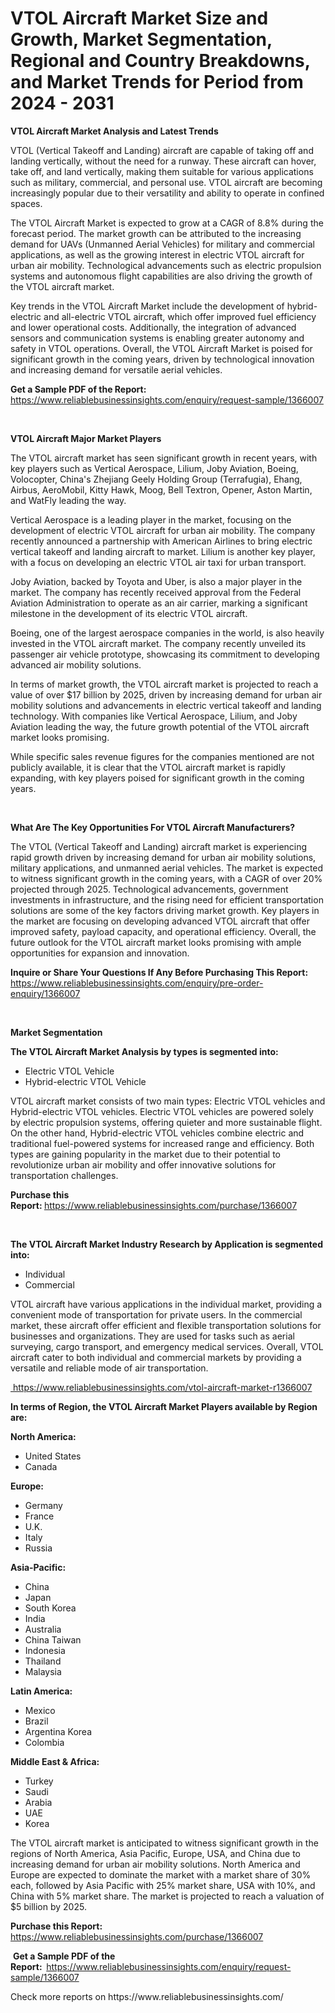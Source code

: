 <p><h1>VTOL Aircraft Market Size and Growth, Market Segmentation, Regional and Country Breakdowns, and Market Trends for Period from 2024 -  2031</h1></p><p><strong>VTOL Aircraft Market Analysis and Latest Trends</strong></p>
<p><p>VTOL (Vertical Takeoff and Landing) aircraft are capable of taking off and landing vertically, without the need for a runway. These aircraft can hover, take off, and land vertically, making them suitable for various applications such as military, commercial, and personal use. VTOL aircraft are becoming increasingly popular due to their versatility and ability to operate in confined spaces.</p><p>The VTOL Aircraft Market is expected to grow at a CAGR of 8.8% during the forecast period. The market growth can be attributed to the increasing demand for UAVs (Unmanned Aerial Vehicles) for military and commercial applications, as well as the growing interest in electric VTOL aircraft for urban air mobility. Technological advancements such as electric propulsion systems and autonomous flight capabilities are also driving the growth of the VTOL aircraft market.</p><p>Key trends in the VTOL Aircraft Market include the development of hybrid-electric and all-electric VTOL aircraft, which offer improved fuel efficiency and lower operational costs. Additionally, the integration of advanced sensors and communication systems is enabling greater autonomy and safety in VTOL operations. Overall, the VTOL Aircraft Market is poised for significant growth in the coming years, driven by technological innovation and increasing demand for versatile aerial vehicles.</p></p>
<p><strong>Get a Sample PDF of the Report:&nbsp;</strong> <a href="https://www.reliablebusinessinsights.com/enquiry/request-sample/1366007">https://www.reliablebusinessinsights.com/enquiry/request-sample/1366007</a></p>
<p>&nbsp;</p>
<p><strong>VTOL Aircraft Major Market Players</strong></p>
<p><p>The VTOL aircraft market has seen significant growth in recent years, with key players such as Vertical Aerospace, Lilium, Joby Aviation, Boeing, Volocopter, China's Zhejiang Geely Holding Group (Terrafugia), Ehang, Airbus, AeroMobil, Kitty Hawk, Moog, Bell Textron, Opener, Aston Martin, and WatFly leading the way.</p><p>Vertical Aerospace is a leading player in the market, focusing on the development of electric VTOL aircraft for urban air mobility. The company recently announced a partnership with American Airlines to bring electric vertical takeoff and landing aircraft to market. Lilium is another key player, with a focus on developing an electric VTOL air taxi for urban transport.</p><p>Joby Aviation, backed by Toyota and Uber, is also a major player in the market. The company has recently received approval from the Federal Aviation Administration to operate as an air carrier, marking a significant milestone in the development of its electric VTOL aircraft.</p><p>Boeing, one of the largest aerospace companies in the world, is also heavily invested in the VTOL aircraft market. The company recently unveiled its passenger air vehicle prototype, showcasing its commitment to developing advanced air mobility solutions.</p><p>In terms of market growth, the VTOL aircraft market is projected to reach a value of over $17 billion by 2025, driven by increasing demand for urban air mobility solutions and advancements in electric vertical takeoff and landing technology. With companies like Vertical Aerospace, Lilium, and Joby Aviation leading the way, the future growth potential of the VTOL aircraft market looks promising.</p><p>While specific sales revenue figures for the companies mentioned are not publicly available, it is clear that the VTOL aircraft market is rapidly expanding, with key players poised for significant growth in the coming years.</p></p>
<p>&nbsp;</p>
<p><strong>What Are The Key Opportunities For VTOL Aircraft Manufacturers?</strong></p>
<p><p>The VTOL (Vertical Takeoff and Landing) aircraft market is experiencing rapid growth driven by increasing demand for urban air mobility solutions, military applications, and unmanned aerial vehicles. The market is expected to witness significant growth in the coming years, with a CAGR of over 20% projected through 2025. Technological advancements, government investments in infrastructure, and the rising need for efficient transportation solutions are some of the key factors driving market growth. Key players in the market are focusing on developing advanced VTOL aircraft that offer improved safety, payload capacity, and operational efficiency. Overall, the future outlook for the VTOL aircraft market looks promising with ample opportunities for expansion and innovation.</p></p>
<p><strong>Inquire or Share Your Questions If Any Before Purchasing This Report:</strong> <a href="https://www.reliablebusinessinsights.com/enquiry/pre-order-enquiry/1366007">https://www.reliablebusinessinsights.com/enquiry/pre-order-enquiry/1366007</a></p>
<p>&nbsp;</p>
<p><strong>Market Segmentation</strong></p>
<p><strong>The VTOL Aircraft Market Analysis by types is segmented into:</strong></p>
<p><ul><li>Electric VTOL Vehicle</li><li>Hybrid-electric VTOL Vehicle</li></ul></p>
<p><p>VTOL aircraft market consists of two main types: Electric VTOL vehicles and Hybrid-electric VTOL vehicles. Electric VTOL vehicles are powered solely by electric propulsion systems, offering quieter and more sustainable flight. On the other hand, Hybrid-electric VTOL vehicles combine electric and traditional fuel-powered systems for increased range and efficiency. Both types are gaining popularity in the market due to their potential to revolutionize urban air mobility and offer innovative solutions for transportation challenges.</p></p>
<p><strong>Purchase this Report:&nbsp;</strong><a href="https://www.reliablebusinessinsights.com/purchase/1366007">https://www.reliablebusinessinsights.com/purchase/1366007</a></p>
<p>&nbsp;</p>
<p><strong>The VTOL Aircraft Market Industry Research by Application is segmented into:</strong></p>
<p><ul><li>Individual</li><li>Commercial</li></ul></p>
<p><p>VTOL aircraft have various applications in the individual market, providing a convenient mode of transportation for private users. In the commercial market, these aircraft offer efficient and flexible transportation solutions for businesses and organizations. They are used for tasks such as aerial surveying, cargo transport, and emergency medical services. Overall, VTOL aircraft cater to both individual and commercial markets by providing a versatile and reliable mode of air transportation.</p></p>
<p><a href="https://www.reliablebusinessinsights.com/vtol-aircraft-market-r1366007">&nbsp;https://www.reliablebusinessinsights.com/vtol-aircraft-market-r1366007</a></p>
<p><strong>In terms of Region, the VTOL Aircraft Market Players available by Region are:</strong></p>
<p>
    <p> <strong> North America: </strong>
        <ul>
            <li>United States</li>
            <li>Canada</li>
        </ul>
        </p> 
    <p> <strong> Europe: </strong>
        <ul>
            <li>Germany</li>
            <li>France</li>
            <li>U.K.</li>
            <li>Italy</li>
            <li>Russia</li>
        </ul>
        </p> 
    <p> <strong> Asia-Pacific: </strong>
        <ul>
            <li>China</li>
            <li>Japan</li>
            <li>South Korea</li>
            <li>India</li>
            <li>Australia</li>
            <li>China Taiwan</li>
            <li>Indonesia</li>
            <li>Thailand</li>
            <li>Malaysia</li>
        </ul>
        </p> 
    <p> <strong> Latin America: </strong>
        <ul>
            <li>Mexico</li>
            <li>Brazil</li>
            <li>Argentina Korea</li>
            <li>Colombia</li>
        </ul>
        </p> 
    <p> <strong> Middle East & Africa: </strong>
        <ul>
            <li>Turkey</li>
            <li>Saudi</li>
            <li>Arabia</li>
            <li>UAE</li>
            <li>Korea</li>
        </ul>
    </p>
    </p>
<p><p>The VTOL aircraft market is anticipated to witness significant growth in the regions of North America, Asia Pacific, Europe, USA, and China due to increasing demand for urban air mobility solutions. North America and Europe are expected to dominate the market with a market share of 30% each, followed by Asia Pacific with 25% market share, USA with 10%, and China with 5% market share. The market is projected to reach a valuation of $5 billion by 2025.</p></p>
<p><strong>Purchase this Report: </strong><a href="https://www.reliablebusinessinsights.com/purchase/1366007">https://www.reliablebusinessinsights.com/purchase/1366007</a></p>
<p>&nbsp;<strong>Get a Sample PDF of the Report:&nbsp;&nbsp;</strong><a href="https://www.reliablebusinessinsights.com/enquiry/request-sample/1366007">https://www.reliablebusinessinsights.com/enquiry/request-sample/1366007</a></p>
<p><strong></strong></p>
<p>Check more reports on https://www.reliablebusinessinsights.com/</p>